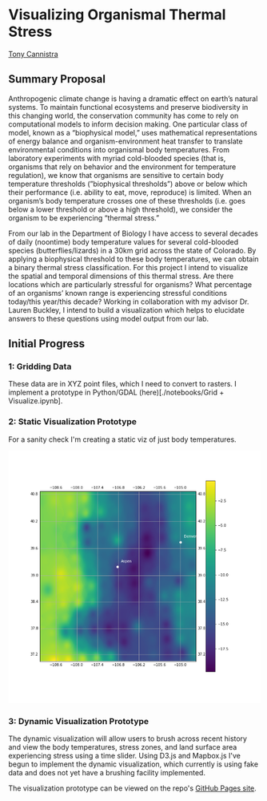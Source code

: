 # Visualizing Organismal Thermal Stress
[Tony Cannistra](anthonycannistra.com)

## Summary Proposal 

Anthropogenic climate change is having a dramatic effect on earth’s natural systems. To maintain functional ecosystems and preserve biodiversity in this changing world, the conservation community has come to rely on computational models to inform decision making. One particular class of model, known as a “biophysical model,” uses mathematical representations of energy balance and organism-environment heat transfer to translate environmental conditions into organismal body temperatures. From laboratory experiments with myriad cold-blooded species (that is, organisms that rely on behavior and the environment for temperature regulation), we know that organisms are sensitive to certain body temperature thresholds (”biophysical thresholds”) above or below which their performance (i.e. ability to eat, move, reproduce) is limited. When an organism’s body temperature crosses one of these thresholds (i.e. goes below a lower threshold or above a high threshold), we consider the organism to be experiencing “thermal stress.”

From our lab in the Department of Biology I have access to several decades of daily (noontime) body temperature values for several cold-blooded species (butterflies/lizards) in a 30km grid across the state of Colorado. By applying a biophysical threshold to these body temperatures, we can obtain a binary thermal stress classification. For this project I intend to visualize the spatial and temporal dimensions of this thermal stress. Are there locations which are particularly stressful for organisms? What percentage of an organisms’ known range is experiencing stressful conditions today/this year/this decade? Working in collaboration with my advisor Dr. Lauren Buckley, I intend to build a visualization which helps to elucidate answers to these questions using model output from our lab.

## Initial Progress

### 1: Gridding Data

These data are in XYZ point files, which I need to convert to rasters. I implement a prototype in Python/GDAL (here)[./notebooks/Grid + Visualize.ipynb].

### 2: Static Visualization Prototype

For a sanity check I'm creating a static viz of just body temperatures. 

![test](./notebooks/testfigure.png)

### 3: Dynamic Visualization Prototype

The dynamic visualization will allow users to brush across recent history and view the body temperatures, stress zones, and land surface area experiencing stress using a time slider. Using D3.js and Mapbox.js I've begun to implement the dynamic visualization, which currently is using fake data and does not yet have a brushing facility implemented. 

The visualization prototype can be viewed on the repo's [GitHub Pages site](https://cse512-18s.github.io/organismal-thermal-stress/).
